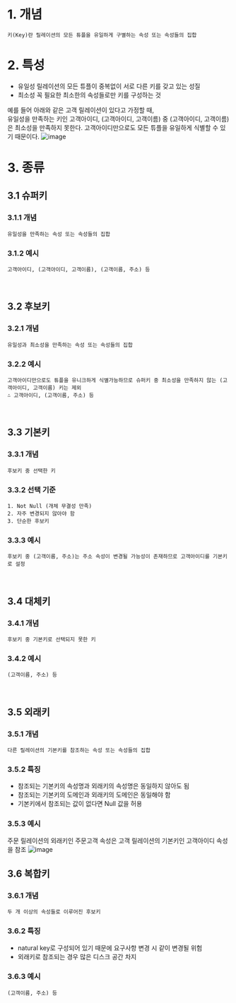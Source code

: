 

# 1. 개념
    키(Key)란 릴레이션의 모든 튜플을 유일하게 구별하는 속성 또는 속성들의 집합
# 2. 특성
- 유일성
    릴레이션의 모든 튜플이 중복없이 서로 다른 키를 갖고 있는 성질
- 최소성
    꼭 필요한 최소한의 속성들로만 키를 구성하는 것

예를 들어 아래와 같은 고객 릴레이션이 있다고 가정할 때,  
유일성을 만족하는 키인 고객아이디, (고객아이디, 고객이름) 중 (고객아이디, 고객이름)은 최소성을 만족하지 못한다. 고객아이디만으로도 모든 튜플을 유일하게 식별할 수 있기 때문이다.
![image](https://user-images.githubusercontent.com/62678386/191009235-3ccc60f9-4002-470b-b5d0-89b3287ce6de.png)

# 3. 종류
## 3.1 슈퍼키
### 3.1.1 개념
    유일성을 만족하는 속성 또는 속성들의 집합
### 3.1.2 예시
    고객아이디, (고객아이디, 고객이름), (고객이름, 주소) 등
&nbsp;
## 3.2 후보키
### 3.2.1 개념
    유일성과 최소성을 만족하는 속성 또는 속성들의 집합
### 3.2.2 예시
    고객아이디만으로도 튜플을 유니크하게 식별가능하므로 슈퍼키 중 최소성을 만족하지 않는 (고객아이디, 고객이름) 키는 제외
    ∴ 고객아이디, (고객이름, 주소) 등
&nbsp;
## 3.3 기본키
### 3.3.1 개념
    후보키 중 선택한 키
### 3.3.2 선택 기준
    1. Not Null (개체 무결성 만족)
    2. 자주 변경되지 않아야 함
    3. 단순한 후보키
### 3.3.3 예시
    후보키 중 (고객이름, 주소)는 주소 속성이 변경될 가능성이 존재하므로 고객아이디를 기본키로 설정
&nbsp;
## 3.4 대체키
### 3.4.1 개념
    후보키 중 기본키로 선택되지 못한 키
### 3.4.2 예시
    (고객이름, 주소) 등
&nbsp;
## 3.5 외래키
### 3.5.1 개념
    다른 릴레이션의 기본키를 참조하는 속성 또는 속성들의 집합
### 3.5.2 특징
- 참조되는 기본키의 속성명과 외래키의 속성명은 동일하지 않아도 됨
- 참조되는 기본키의 도메인과 외래키의 도메인은 동일해야 함
- 기본키에서 참조되는 값이 없다면 Null 값을 허용
### 3.5.3 예시
주문 릴레이션의 외래키인 주문고객 속성은 고객 릴레이션의 기본키인 고객아이디 속성을 참조
![image](https://user-images.githubusercontent.com/62678386/191012773-b08e0971-ca1e-46de-87be-749266665745.png)
&nbsp;
## 3.6 복합키
### 3.6.1 개념
    두 개 이상의 속성들로 이루어진 후보키
### 3.6.2 특징
- natural key로 구성되어 있기 때문에 요구사항 변경 시 같이 변경될 위험
- 외래키로 참조되는 경우 많은 디스크 공간 차지
### 3.6.3 예시
    (고객이름, 주소) 등